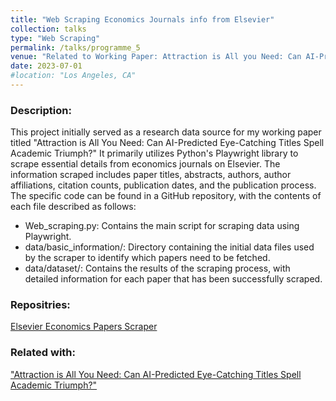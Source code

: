 ```yaml
---
title: "Web Scraping Economics Journals info from Elsevier"
collection: talks
type: "Web Scraping"
permalink: /talks/programme_5
venue: "Related to Working Paper: Attraction is All you Need: Can AI-Predicted Eye-Catching Titles Spell Academic Triumph?"
date: 2023-07-01
#location: "Los Angeles, CA"
---
```


### Description:

This project initially served as a research data source for my working paper titled "Attraction is All You Need: Can AI-Predicted Eye-Catching Titles Spell Academic Triumph?" It primarily utilizes Python's Playwright library to scrape essential details from economics journals on Elsevier. The information scraped includes paper titles, abstracts, authors, author affiliations, citation counts, publication dates, and the publication process. The specific code can be found in a GitHub repository, with the contents of each file described as follows:

- Web_scraping.py: Contains the main script for scraping data using Playwright.
- data/basic_information/: Directory containing the initial data files used by the scraper to identify which papers need to be fetched.
- data/dataset/: Contains the results of the scraping process, with detailed information for each paper that has been successfully scraped.

### Repositries:
[Elsevier Economics Papers Scraper](https://github.com/Kororinpas/Elsevier_scraping)


### Related with: 
["Attraction is All You Need: Can AI-Predicted Eye-Catching Titles Spell Academic Triumph?"](/publication/paper-3)

